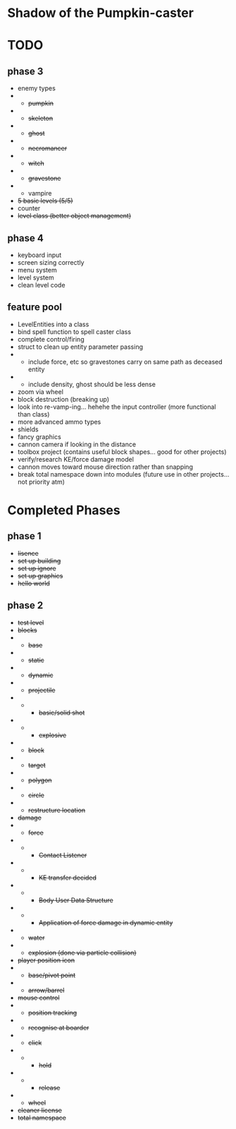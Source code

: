 # Shadow of the Pumpkin-caster

# TODO

## phase 3

- enemy types
- - ~~pumpkin~~
- - ~~skeleton~~
- - ~~ghost~~
- - ~~necromancer~~
- - ~~witch~~
- - ~~gravestone~~
- - vampire
- ~~5 basic levels (5/5)~~
- counter
- ~~level class (better object management)~~

## phase 4

- keyboard input
- screen sizing correctly
- menu system
- level system
- clean level code

## feature pool

- LevelEntities into a class
- bind spell function to spell caster class
- complete control/firing
- struct to clean up entity parameter passing
- - include force, etc so gravestones carry on same path as deceased entity
- - include density, ghost should be less dense
- zoom via wheel
- block destruction (breaking up)
- look into re-vamp-ing... hehehe the input controller (more functional than class)
- more advanced ammo types
- shields
- fancy graphics
- cannon camera if looking in the distance
- toolbox project (contains useful block shapes... good for other projects)
- verify/research KE/force damage model
- cannon moves toward mouse direction rather than snapping
- break total namespace down into modules (future use in other projects... not priority atm)

# Completed Phases

## phase 1

- ~~lisence~~
- ~~set up building~~
- ~~set up ignore~~
- ~~set up graphics~~
- ~~hello world~~

## phase 2

- ~~test level~~
- ~~blocks~~
- - ~~base~~
- - ~~static~~
- - ~~dynamic~~
- - ~~projectile~~
- - - ~~basic/solid shot~~
- - - ~~explosive~~
- - ~~block~~
- - ~~target~~
- - ~~polygon~~
- - ~~circle~~
- - ~~restructure location~~
- ~~damage~~
- - ~~force~~
- - - ~~Contact Listener~~
- - - ~~KE transfer decided~~
- - - ~~Body User Data Structure~~
- - - ~~Application of force damage in dynamic entity~~
- - ~~water~~
- - ~~explosion (done via particle collision)~~
- ~~player position icon~~
- - ~~base/pivot point~~
- - ~~arrow/barrel~~
- ~~mouse control~~
- - ~~position tracking~~
- - ~~recognise at boarder~~
- - ~~click~~
- - - ~~hold~~
- - - ~~release~~
- - ~~wheel~~
- ~~cleaner license~~
- ~~total namespace~~

